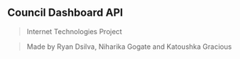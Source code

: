 ## Council Dashboard API

> Internet Technologies Project

> Made by Ryan Dsilva, Niharika Gogate and Katoushka Gracious
